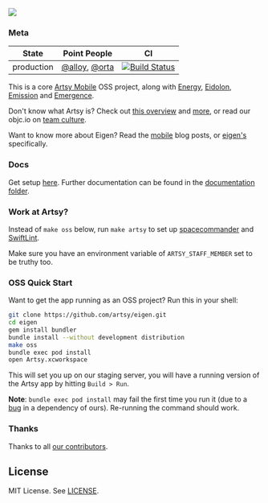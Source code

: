 <a href="http://iphone.artsy.net"><img src ="docs/screenshots/overview.jpg"></a>

### Meta

| State | Point People | CI |
| ---   | ---          | --- |
| production | [@alloy](https://github.com/alloy), [@orta](https://github.com/orta) |  [![Build Status](https://circleci.com/gh/artsy/eigen/tree/master.svg?style=shield&circle-token=f7a3e9b08ab306cd01a15da49933c0774d508ecb)](https://circleci.com/gh/artsy/eigen) |

This is a core [Artsy Mobile](https://github.com/artsy/mobile) OSS project, along with [Energy](https://github.com/artsy/energy), [Eidolon](https://github.com/artsy/eidolon), [Emission](https://github.com/artsy/emission) and [Emergence](https://github.com/artsy/emergence).

Don't know what Artsy is? Check out [this overview](https://github.com/artsy/meta/blob/master/meta/what_is_artsy.md) and [more](https://github.com/artsy/meta/blob/master/README.md), or read our objc.io on [team culture](https://www.objc.io/issues/22-scale/artsy).

Want to know more about Eigen? Read the [mobile](http://artsy.github.io/blog/categories/mobile/) blog posts, or [eigen's](http://artsy.github.io/blog/categories/eigen/) specifically.

### Docs

Get setup [here](docs/getting_started.md). Further documentation can be found in the [documentation folder](docs#readme).

### Work at Artsy?

Instead of `make oss` below, run `make artsy` to set up [spacecommander](https://github.com/square/spacecommander) and [SwiftLint](https://github.com/realm/SwiftLint). 

Make sure you have an environment variable of `ARTSY_STAFF_MEMBER` set to be truthy too.

### OSS Quick Start

Want to get the app running as an OSS project? Run this in your shell:

```sh
git clone https://github.com/artsy/eigen.git
cd eigen
gem install bundler
bundle install --without development distribution
make oss
bundle exec pod install
open Artsy.xcworkspace
```

This will set you up on our staging server, you will have a running version of the Artsy app by hitting `Build > Run`.

**Note**: `bundle exec pod install` may fail the first time you run it (due to a [bug](https://github.com/orta/cocoapods-keys/issues/127) in a dependency of ours). Re-running the command should work.


### Thanks

Thanks to all [our contributors](/docs/thanks.md).

## License

MIT License. See [LICENSE](LICENSE).
